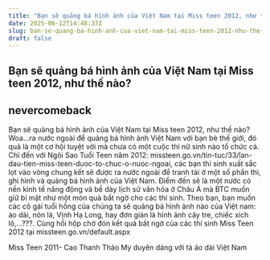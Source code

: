 ```yaml
---
title: "Bạn sẽ quảng bá hình ảnh của Việt Nam tại Miss teen 2012, như thế nào?"
date: 2025-06-12T14:48:37Z
slug: ban-se-quang-ba-hinh-anh-cua-viet-nam-tai-miss-teen-2012-nhu-the-nao
draft: false
---
```


## Bạn sẽ quảng bá hình ảnh của Việt Nam tại Miss teen 2012, như thế nào?

## nevercomeback

Bạn sẽ quảng bá hình ảnh của Việt Nam tại Miss teen 2012, như thế nào?
Woa…ra nước ngoài để quảng bá hình ảnh Việt Nam với bạn bè thế giới, đó quả là một cơ hội tuyệt vời mà chưa có một cuộc thi nữ sinh nào tổ chức cả. Chỉ đến với Ngôi Sao Tuổi Teen năm 2012: missteen.go.vn/tin-tuc/33/lan-dau-tien-miss-teen-duoc-to-chuc-o-nuoc-ngoai, các bạn thí sinh xuất sắc lọt vào vòng chung kết sẽ được ra nước ngoài để tranh tài ở một số phần thi, ghi hình và quảng bá hình ảnh của Việt Nam. Điểm đến sẽ là một nước có nền kinh tế năng động và bề dày lịch sử văn hóa ở Châu Á mà BTC muốn giữ bí mật như một món quà bất ngờ cho các thí sinh. Theo bạn, bạn muốn các cô gái tuổi hồng của chúng ta sẽ quảng bá hình ảnh nào của Việt nam: áo dài, nón lá, Vịnh Hạ Long, hay đơn giản là hình ảnh cây tre, chiếc xích lô,…???. Cùng hồi hộp chờ đón kết quả bất ngờ của các thí sinh Miss Teen 2012 tại missteen.go.vn/default.aspx

Miss Teen 2011- Cao Thanh Thảo My duyên dáng với tà áo dài Việt Nam